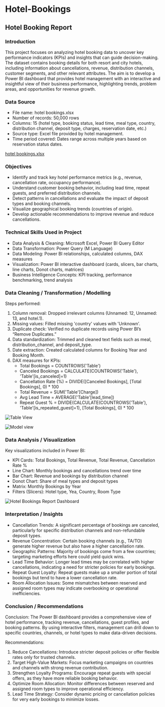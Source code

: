 # Hotel-Bookings
## Hotel Booking Report
### Introduction
This project focuses on analyzing hotel booking data to uncover key performance indicators (KPIs) and insights that can guide decision-making. The dataset contains booking details for both resort and city hotels, including information about cancellations, revenue, distribution channels, customer segments, and other relevant attributes.
  The aim is to develop a Power BI dashboard that provides hotel management with an interactive and insightful view of their business performance, highlighting trends, problem areas, and opportunities for revenue growth.

### Data Source
- File name: hotel bookings.xlsx
- Number of records: 50,000 rows
- Columns: 15 (hotel type, booking status, lead time, meal type, country, distribution channel, deposit type, charges, reservation date, etc.)
- Source type: Excel file provided by hotel management.
- Time period covered: Dates range across multiple years based on reservation status dates.

[hotel bookings.xlsx](https://github.com/user-attachments/files/22084420/hotel.bookings.xlsx)

### Objectives
- Identify and track key hotel performance metrics (e.g., revenue, cancellation rate, occupancy performance).
- Understand customer booking behavior, including lead time, repeat guests, and preferred distribution channels.
- Detect patterns in cancellations and evaluate the impact of deposit types and booking channels.
- Visualize geographical booking trends (countries of origin).
- Develop actionable recommendations to improve revenue and reduce cancellations.

### Technical Skills Used in Project
- Data Analysis & Cleaning: Microsoft Excel, Power BI Query Editor
- Data Transformation: Power Query (M Language)
- Data Modeling: Power BI relationships, calculated columns, DAX measures
- Visualization: Power BI interactive dashboard (cards, slicers, bar charts, line charts, Donot charts, matrices)
- Business Intelligence Concepts: KPI tracking, performance benchmarking, trend analysis

### Data Cleaning / Transformation / Modelling
Steps performed:
1. Column removal: Dropped irrelevant columns (Unnamed: 12, Unnamed: 13, and hotel.1).
2. Missing values: Filled missing 'country' values with 'Unknown'.
3. Duplicate check: Verified no duplicate records using Power BI’s “Remove Duplicates.”
4. Data standardization: Trimmed and cleaned text fields such as meal, distribution_channel, and deposit_type.
5. Date extraction: Created calculated columns for Booking Year and Booking Month.
6. DAX measures for KPIs:
   - Total Bookings = COUNTROWS('Table')
   - Canceled Bookings = CALCULATE(COUNTROWS('Table'), 'Table'[is_canceled]=1)
   - Cancellation Rate (%) = DIVIDE([Canceled Bookings], [Total Bookings], 0) * 100
   - Total Revenue = SUM('Table'[Charge])
   - Avg Lead Time = AVERAGE('Table'[lead_time])
   - Repeat Guest % = DIVIDE(CALCULATE(COUNTROWS('Table'), 'Table'[is_repeated_guest]=1), [Total Bookings], 0) * 100

![Table View](https://github.com/user-attachments/assets/8560e8f4-c64a-4bfd-9916-8d6245a1beaa)

![Model view](https://github.com/user-attachments/assets/6f4a8ebc-b2b5-48f5-b5e2-71f0b7cf1617)

### Data Analysis / Visualization
Key visualizations included in Power BI:
- KPI Cards: Total Bookings, Total Revenue, Total Revenue, Cancellation Rate %
- Line Chart: Monthly bookings and cancellations trend over time
- Bar Chart: Revenue and bookings by distribution channel
- Donot Chart: Share of meal types and deposit types
- Matrix: Monthly Bookings by Year
- Filters (Slicers): Hotel type, Yea, Country, Room Type

![Hotel Bookings Report Dashboard](https://github.com/user-attachments/assets/bb1d98b5-93ef-4d7a-b3c8-d17fff9d88ea)

### Interpretation / Insights
- Cancellation Trends: A significant percentage of bookings are canceled, particularly for specific distribution channels and non-refundable deposit types.
- Revenue Concentration: Certain booking channels (e.g., TA/TO) generate higher revenue but also have a higher cancellation rate.
- Geographic Patterns: Majority of bookings come from a few countries; targeting marketing efforts here could yield quick wins.
- Lead Time Behavior: Longer lead times may be correlated with higher cancellations, indicating a need for stricter policies for early bookings.
- Repeat Guest Loyalty: Repeat guests make up a smaller portion of total bookings but tend to have a lower cancellation rate.
- Room Allocation Issues: Some mismatches between reserved and assigned room types may indicate overbooking or operational inefficiencies.

### Conclusion / Recommendations
Conclusion:
The Power BI dashboard provides a comprehensive view of hotel performance, tracking revenue, cancellations, guest profiles, and booking patterns. By using interactive filters, management can drill down to specific countries, channels, or hotel types to make data-driven decisions.

Recommendations:
1. Reduce Cancellations: Introduce stricter deposit policies or offer flexible rates only for trusted channels.
2. Target High-Value Markets: Focus marketing campaigns on countries and channels with strong revenue contribution.
3. Strengthen Loyalty Programs: Encourage repeat guests with special offers, as they have more reliable booking behavior.
4. Optimize Room Allocation: Monitor differences between reserved and assigned room types to improve operational efficiency.
5. Lead Time Strategy: Consider dynamic pricing or cancellation policies for very early bookings to minimize losses.

